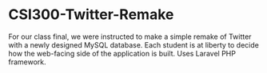 # CSI300-Twitter-Remake
For our class final, we were instructed to make a simple remake of Twitter with a newly designed MySQL database. Each student is at liberty to decide how the web-facing side of the application is built. Uses Laravel PHP framework.
